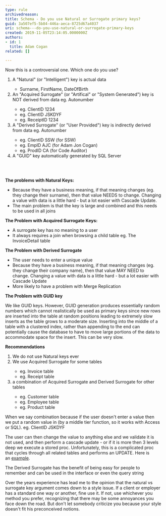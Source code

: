 ```yaml
---
type: rule
archivedreason: 
title: Schema - Do you use Natural or Surrogate primary keys?
guid: 3a507ef5-5b84-446a-aeca-8725d67a4037
uri: schema---do-you-use-natural-or-surrogate-primary-keys
created: 2019-11-05T23:14:05.0000000Z
authors:
- id: 1
  title: Adam Cogan
related: []

---
```



<p>Now this is a controversial one. Which one do you use?<br></p><ol><li>A &quot;Natural&quot; (or &quot;Intelligent&quot;) key is actual data</li><ul><li>Surname, FirstName, DateOfBirth</li></ul><li>An &quot;Acquired Surrogate&quot; (or &quot;Artifical&quot; or &quot;System Generated&quot;) key is NOT derived from data eg. Autonumber</li><ul><li>eg. ClientID 1234<br></li><li>eg. ClientID JSKDYF</li><li>eg. ReceiptID 1234</li></ul><li>A &quot;Derived Surrogate&quot; (or &quot;User Provided&quot;) key is indirectly derived from data eg. Autonumber</li><ul><li>eg. ClientID SSW (for SSW)</li><li>eg. EmpID AJC (for Adam Jon Cogan)</li><li>eg. ProdID CA&#160;(for Code Auditor)</li></ul><li>A &quot;GUID&quot; key automatically generated by SQL Server​<br></li></ol>
<br><excerpt class='endintro'></excerpt><br>
<p>
   <strong>The problems with Natural Keys&#58;</strong></p><ul><li>Because they have a business meaning, if that meaning changes (eg. they change their surname), then that value NEEDS to change. Changing a value with data is a little hard - but a lot easier with Cascade Update.</li><li>The main problem is that the key is large and combined and this needs to be used in all joins</li></ul><p>
   <strong>The Problem with Acquired Surrogate Keys&#58;</strong></p><ul><li>A surrogate key has no meaning to a user</li><li>It always requires a join when browsing a child table eg. The InvoiceDetail table</li></ul><p>
   <strong>The Problem with Derived Surrogate</strong></p><ul><li>The user needs to enter a unique value</li><li>Because they have a business meaning, if that meaning changes (eg. they change their company name), then that value MAY NEED to change. Changing a value with data is a little hard - but a lot easier with Cascade Update</li><li>More likely to have a problem with Merge Replication<br></li></ul><p>
   <strong>The Problem with GUID key</strong></p><p>We like GUID keys. However, GUID generation produces essentially random numbers which cannot realistically be used as primary keys since new rows are inserted into the table at random positions leading to extremely slow inserts as the table grows to a moderate size. Inserting into the middle of a table with a clustered index, rather than appending to the end can potentially cause the database to have to move large portions of the data to accommodate space for the insert. This can be very slow.<br></p><p>
   <strong>Recommendations</strong></p><ol><li>We do not&#160;use Natural keys ever</li><li>We use Acquired Surrogate for some tables</li><ul><li>eg. Invoice table</li><li>eg. Receipt table<br></li></ul><li>a combination of Acquired Surrogate and Derived Surrogate&#160;for other tables</li><ul><li>eg. Customer table</li><li>eg. Employee table</li><li>eg. Product table<br></li></ul></ol>When we say combination because if the user doesn't enter a value then we put a random value in (by a middle tier function, so it works with Access or SQL). eg. ClientID JSKDYF<p>The user can then change the value to anything else and we validate it is not used, and then perform a cascade update - or if it is more then 3 levels deep we execute a stored proc. Unfortunately, this is a complicated proc that cycles through all related tables and performs an UPDATE. Here is an&#160;<a href="https&#58;//www.ssw.com.au/ssw/KB/CodeBase/04SQLServer/A-RenamePrimaryKey-RD.txt">example</a>.<br></p><p>The Derived Surrogate has the benefit of being easy for people to remember and can be used in the interface or even the query string</p><p>Over the years experience has lead me to the opinion that the natural vs surrogate key argument comes down to a style issue. If a client or employer has a standard one way or another, fine use it. If not, us​e whichever you method you prefer, recognizing that there may be some annoyances you face down the road. But don't let somebody criticize you because your style doesn't fit his preconceived notions.​<br></p>


